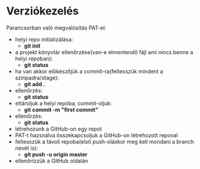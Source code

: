 # Verziókezelés

Parancsorban való megvalósítás PAT-el:

- helyi repo initializálása: 
  - **git init**
- a projekt könyvtár ellenőrzése(van-e elmentendő fájl ami nincs benne a helyi repoban): 
  - **git status**
- ha van akkor előkészítjük a commit-ra(feltesszük mindent a színpadra/stage): 
  - **git add .**
- ellenőrzés: 
  - **git status**
- eltároljuk a helyi repóba, commit-oljuk: 
  - **git commit -m "first commit"**
- ellenőrzés: 
  - **git status**
- létrehozunk a GitHub-on egy repot
- PAT-t hazsnálva összekapcsoljuk a GitHub-on létrehozott repoval
- feltesszük a távoli repoba(első push-oláskor meg kell mondani a branch nevét is): 
  - **git push -u origin master**
- ellenőrizzük a GitHub oldalán